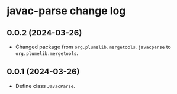 # javac-parse change log

## 0.0.2 (2024-03-26)

- Changed package from `org.plumelib.mergetools.javacparse` to `org.plumelib.mergetools`.

## 0.0.1 (2024-03-26)

- Define class `JavacParse`.

